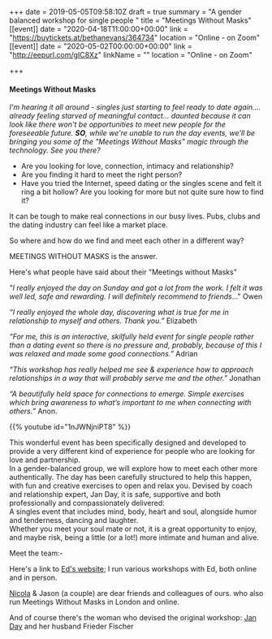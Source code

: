 +++
date = 2019-05-05T09:58:10Z
draft = true
summary = "A gender balanced workshop for single people "
title = "Meetings Without Masks"
[[event]]
date = "2020-04-18T11:00:00+00:00"
link = "https://buytickets.at/bethanevans/364734"
location = "Online - on Zoom"
[[event]]
date = "2020-05-02T00:00:00+00:00"
link = "http://eepurl.com/gIC8Xz"
linkName = ""
location = "Online - on Zoom"

+++
#### Meetings Without Masks

_I'm hearing it all around - singles just starting to feel ready to date again.... already feeling starved of meaningful contact... daunted because it can look like there won't be opportunities to meet new people for the foreseeable future.    **SO**, while we're unable to run the day events, we'll be bringing you some of the "Meetings Without Masks" magic through the technology.  See you there?_

* Are you looking for love, connection, intimacy and relationship?
* Are you finding it hard to meet the right person?
* Have you tried the Internet, speed dating or the singles scene and felt it ring a bit hollow? Are you looking for more but not quite sure how to find it?

It can be tough to make real connections in our busy lives. Pubs, clubs and the dating industry can feel like a market place.

So where and how do we find and meet each other in a different way?

MEETINGS WITHOUT MASKS is the answer.

Here's what people have said about their "Meetings without Masks"

_"I really enjoyed the day on Sunday and got a lot from the work. I felt it was well led, safe and rewarding. I will definitely recommend to friends_..."   Owen

_“I really enjoyed the whole day, discovering what is true for me in relationship to myself and others. Thank you.”_ Elizabeth

_“For me, this is an interactive, skilfully held event for single people rather than a dating event so there is no pressure and, probably, because of this I was relaxed and made some good connections.”_ Adrian

_“This workshop has really helped me see & experience how to approach relationships in a way that will probably serve me and the other.”_ Jonathan

_“A beautifully held space for connections to emerge. Simple exercises which bring awareness to what’s important to me when connecting with others.”_ Anon.

{{% youtube id="1nJWNjniPT8" %}}

<div>This wonderful event has been specifically designed and developed to provide a very different kind of experience for people who are looking for love and partnership.</div>

<div>In a gender-balanced group, we will explore how to meet each other more authentically. The day has been carefully structured to help this happen, with fun and creative exercises to open and relax you. Devised by coach and relationship expert, Jan Day, it is safe, supportive and both professionally and compassionately delivered: </div>

<div>A singles event that includes mind, body, heart and soul, alongside humor and tenderness, dancing and laughter.</div>

<div>Whether you meet your soul mate or not, it is a great opportunity to enjoy, and maybe risk, being a little (or a lot!) more intimate and human and alive.</div>

Meet the team:-  

Here's a link to [Ed's website](https://www.edrooke.com/); I run various workshops with Ed, both online and in person.

[Nicola](https://nicolafostercoaching.com/) & Jason (a couple) are dear friends and colleagues of ours. who also run Meetings Without Masks in London and online.

And of course there's the woman who devised the original workshop: [Jan Day](http://janday.com/) and her husband Frieder Fischer 